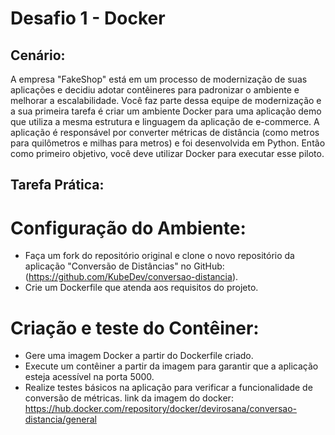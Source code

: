 # Desafio 1 - Docker

## Cenário: 

A empresa "FakeShop" está em um processo de modernização de suas aplicações e decidiu adotar contêineres para padronizar o ambiente e melhorar a escalabilidade. Você faz parte dessa equipe de modernização e a sua primeira tarefa é criar um ambiente Docker para uma aplicação demo que utiliza a mesma estrutura e linguagem da aplicação de e-commerce. A aplicação é responsável por converter métricas de distância (como metros para quilômetros e milhas para metros) e foi desenvolvida em Python. Então como primeiro objetivo, você deve utilizar Docker para executar esse piloto.

## Tarefa Prática:

# Configuração do Ambiente:

 * Faça um fork do repositório original e clone o novo repositório da aplicação "Conversão de Distâncias" no GitHub: (https://github.com/KubeDev/conversao-distancia).
 * Crie um Dockerfile que atenda aos requisitos do projeto.

# Criação e teste do Contêiner:

* Gere uma imagem Docker a partir do Dockerfile criado.
* Execute um contêiner a partir da imagem para garantir que a aplicação esteja acessível na porta 5000.
* Realize testes básicos na aplicação para verificar a funcionalidade de conversão de métricas.
link da imagem do docker: https://hub.docker.com/repository/docker/devirosana/conversao-distancia/general
